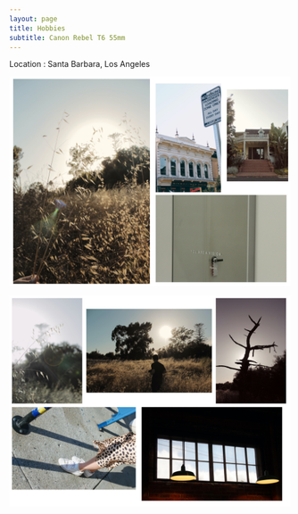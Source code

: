 ```yaml
---
layout: page
title: Hobbies
subtitle: Canon Rebel T6 55mm 
---
```


Location : Santa Barbara, Los Angeles 

![alt text](assets/img/collagetwo.jpg)


![alt text](assets/collageone.jpg)
